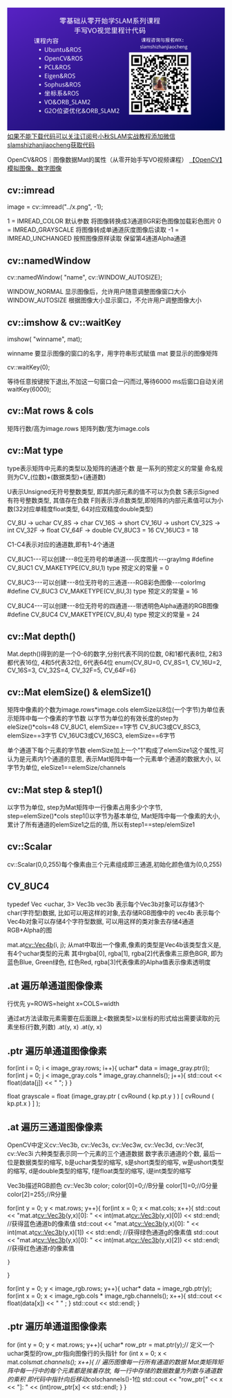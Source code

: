 [![小秋SLAM实战教程](/小秋SLAM实战教程.png)如果不能下载代码可以关注订阅号小秋SLAM实战教程添加微信slamshizhanjiaocheng获取代码](https://mp.weixin.qq.com/s/3Z129tEr6gWKgNAoXYYk4Q)

OpenCV&ROS｜图像数据Mat的属性（从零开始手写VO视频课程）
 [【OpenCV】模拟图像、数字图像](https://chunqiushenye.blog.csdn.net/article/details/90449301)

## cv::imread

image = cv::imread("../x.png", -1);

1 = IMREAD_COLOR 默认参数 将图像转换成3通道BGR彩色图像加载彩色图片
0 = IMREAD_GRAYSCALE 将图像转成单通道灰度图像后读取
-1 = IMREAD_UNCHANGED 按照图像原样读取 保留第4通道Alpha通道

## cv::namedWindow

cv::namedWindow( "name", cv::WINDOW_AUTOSIZE);

WINDOW_NORMAL 显示图像后，允许用户随意调整图像窗口大小
WINDOW_AUTOSIZE 根据图像大小显示窗口，不允许用户调整图像大小

## cv::imshow & cv::waitKey

imshow( "winname", mat);

winname 要显示图像的窗口的名字，用字符串形式赋值
mat 要显示的图像矩阵

cv::waitKey(0);

等待任意按键按下退出,不加这一句窗口会一闪而过,等待6000 ms后窗口自动关闭 waitKey(6000);

## cv::Mat rows & cols

矩阵行数/高为image.rows
矩阵列数/宽为image.cols

## cv::Mat type


type表示矩阵中元素的类型以及矩阵的通道个数 是一系列的预定义的常量 命名规则为CV_(位数)+(数据类型)+(通道数)

U表示Unsigned无符号整数类型, 即其内部元素的值不可以为负数
S表示Signed有符号整数类型, 其值存在负数
F则表示浮点数类型,即矩阵的内部元素值可以为小数(32对应单精度float类型, 64对应双精度double类型)

CV_8U -> uchar
CV_8S -> char
CV_16S -> short
CV_16U -> ushort
CV_32S -> int
CV_32F -> float
CV_64F -> double
CV_8UC3 = 16
CV_16UC3 = 18

C1-C4表示对应的通道数,即有1-4个通道

CV_8UC1---可以创建---8位无符号的单通道---灰度图片---grayImg
#define CV_8UC1 CV_MAKETYPE(CV_8U,1)  type 预定义的常量 = 0

CV_8UC3---可以创建---8位无符号的三通道---RGB彩色图像---colorImg
#define CV_8UC3 CV_MAKETYPE(CV_8U,3)  type 预定义的常量 = 16

CV_8UC4---可以创建---8位无符号的四通道---带透明色Alpha通道的RGB图像
#define CV_8UC4 CV_MAKETYPE(CV_8U,4)  type 预定义的常量 = 24



## cv::Mat depth()

Mat.depth()得到的是一个0-6的数字,分别代表不同的位数, 0和1都代表8位, 2和3都代表16位, 4和5代表32位, 6代表64位
enum{CV_8U=0, CV_8S=1, CV_16U=2, CV_16S=3, CV_32S=4, CV_32F=5, CV_64F=6}

## cv::Mat elemSize() & elemSize1()

矩阵中像素的个数为image.rows*image.cols
elemSize以8位(一个字节)为单位表示矩阵中每一个像素的字节数
以字节为单位的有效长度的step为eleSize()*cols=48
CV_8UC1, elemSize==1字节
CV_8UC3或CV_8SC3, elemSize==3字节
CV_16UC3或CV_16SC3, elemSize==6字节

单个通道下每个元素的字节数
elemSize加上一个"1"构成了elemSize1这个属性,可认为是元素内1个通道的意思,
表示Mat矩阵中每一个元素单个通道的数据大小, 以字节为单位, eleSize1==elemSize/channels

## cv::Mat step & step1()

以字节为单位, step为Mat矩阵中一行像素占用多少个字节, step=elemSize()*cols
step1()以字节为基本单位, Mat矩阵中每一个像素的大小, 累计了所有通道的elemSize1之后的值, 所以有step1==step/elemSize1


## cv::Scalar

cv::Scalar(0,0,255)每个像素由三个元素组成即三通道,初始化颜色值为(0,0,255)

## CV_8UC4

typedef Vec <uchar, 3> Vec3b
vec3b 表示每个Vec3b对象可以存储3个char(字符型)数据, 比如可以用这样的对象,去存储RGB图像中的
vec4b 表示每个Vec4b对象可以存储4个字符型数据, 可以用这样的类对象去存储4通道RGB+Alpha的图

mat.at<cv::Vec4b>(i, j);
从mat中取出一个像素,像素的类型是Vec4b该类型含义是, 有4个uchar类型的元素
其中rgba[0], rgba[1], rgba[2]代表像素三原色BGR, 即为蓝色Blue, Green绿色, 红色Red, rgba[3]代表像素的Alpha值表示像素透明度



## .at 遍历单通道图像像素

行优先
y=ROWS=height 
x=COLS=width

通过at方法读取元素需要在后面跟上<数据类型>以坐标的形式给出需要读取的元素坐标(行数,列数)
.at<uchar>(y, x)
.at<double>(y, x)




## .ptr 遍历单通道图像像素

for(int i = 0; i < image_gray.rows; i++){
    uchar* data = image_gray.ptr<uchar>(i);
    for(int j = 0; j < image_gray.cols * image_gray.channels(); j++){
        std::cout << float(data[j]) << " ";
    }
}


float grayscale = float (image_gray.ptr<uchar> ( cvRound ( kp.pt.y ) ) [ cvRound ( kp.pt.x ) ] );





## .at 遍历三通道图像像素

OpenCV中定义cv::Vec3b, cv::Vec3s, cv::Vec3w, cv::Vec3d, cv::Vec3f, cv::Vec3i 六种类型表示同一个元素的三个通道数据
数字表示通道的个数, 最后一位是数据类型的缩写, b是uchar类型的缩写, s是short类型的缩写, w是ushort类型的缩写, d是double类型的缩写, f是float类型的缩写, i是int类型的缩写

Vec3b描述RGB颜色
cv::Vec3b color;
color[0]=0;//B分量
color[1]=0;//G分量
color[2]=255;//R分量


for(int y = 0; y < mat.rows; y++){
    for(int x = 0; x < mat.cols; x++){
        std::cout << "mat.at<cv::Vec3b>(y,x)[0]: " << int(mat.at<cv::Vec3b>(y,x)[0]) << std::endl;  //获得蓝色通道b的像素值
        std::cout << "mat.at<cv::Vec3b>(y,x)[0]: " << int(mat.at<cv::Vec3b>(y,x)[1]) << std::endl;  //获得绿色通道g的像素值
        std::cout << "mat.at<cv::Vec3b>(y,x)[0]: " << int(mat.at<cv::Vec3b>(y,x)[2]) << std::endl;  //获得红色通道r的像素值
       
    }
}


for(int y = 0; y < image_rgb.rows; y++){
    uchar* data = image_rgb.ptr<uchar>(y);
    for(int x = 0; x < image_rgb.cols * image_rgb.channels(); x++){
        std::cout << float(data[x]) << " " ;
    }
    std::cout << std::endl;
}





## .ptr 遍历单通道图像像素

for (int y = 0; y < mat.rows; y++){
    uchar* row_ptr = mat.ptr(y);// 定义一个uchar类型的row_ptr指向图像行的头指针
    for (int x = 0; x < mat.cols*mat.channels(); x++){
        // 遍历图像每一行所有通道的数据 Mat类矩阵矩阵中每一行中的每个元素都是挨着存放, 每一行中存储的数据数量为列数与通道数的乘积 即代码中指针向后移动cols*channels()-1位
        std::cout << "row_ptr[" << x << "]: " << (int)row_ptr[x] << std::endl;
    }
}

